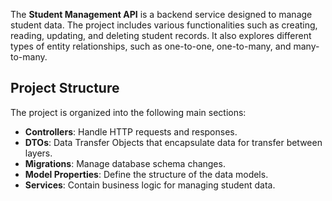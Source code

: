
The **Student Management API** is a backend service designed to manage student data. The project includes various functionalities such as creating, reading, updating, and deleting student records. It also explores different types of entity relationships, such as one-to-one, one-to-many, and many-to-many.

## Project Structure

The project is organized into the following main sections:

- **Controllers**: Handle HTTP requests and responses.
- **DTOs**: Data Transfer Objects that encapsulate data for transfer between layers.
- **Migrations**: Manage database schema changes.
- **Model Properties**: Define the structure of the data models.
- **Services**: Contain business logic for managing student data.
